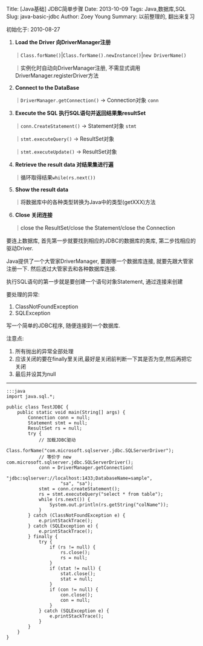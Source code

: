 Title: [Java基础] JDBC简单步骤
Date: 2013-10-09
Tags: Java,数据库,SQL
Slug: java-basic-jdbc
Author: Zoey Young
Summary: 以前整理的, 翻出来复习

初始化于: 2010-08-27

1. **Load the Driver 向DriverManager注册**

    ｜`Class.forName()`|`Class.forName().newInstance()`|`new DriverName()`

    ｜实例化时自动向DriverManager注册, 不需显式调用DriverManager.registerDriver方法

2. **Connect to the DataBase**

    ｜`DriverManager.getConnection()` -> Connection对象 `conn`

3. **Execute the SQL 执行SQL语句并返回结果集resultSet**

    ｜`conn.CreateStatement()` -> Statement对象 `stmt`

    ｜`stmt.executeQuery()` -> ResultSet对象

    ｜`stmt.executeUpdate()` -> ResultSet对象

4. **Retrieve the result data 对结果集进行遍**

    ｜循环取得结果`while(rs.next())`

5. **Show the result data**

    ｜将数据库中的各种类型转换为Java中的类型(getXXX)方法

6. **Close 关闭连接**

    ｜close the ResultSet/close the Statement/close the Connection

要连上数据库, 首先第一步就要找到相应的JDBC的数据库的类库, 第二步找相应的驱动Driver.

Java提供了一个大管家DriverManager, 要跟哪一个数据库连接, 就要先跟大管家注册一下. 然后透过大管家去和各种数据库连接.

执行SQL语句的第一步就是要创建一个语句对象Statement, 通过连接来创建

要处理的异常:

1. ClassNotFoundException
2. SQLException

写一个简单的JDBC程序, 随便连接到一个数据库.

注意点:

1. 所有抛出的异常全部处理
2. 应该关闭的要在finally里关闭,最好是关闭前判断一下其是否为空,然后再把它关闭
3. 最后并设其为null

-----

    :::java
    import java.sql.*;

    public class TestJDBC {
        public static void main(String[] args) {
            Connection conn = null;
            Statement stmt = null;
            ResultSet rs = null;
            try {
                // 加载JDBC驱动
                Class.forName("com.microsoft.sqlserver.jdbc.SQLServerDriver");
                // 等价于 new com.microsoft.sqlserver.jdbc.SQLServerDriver();
                conn = DriverManager.getConnection(
                        "jdbc:sqlserver://localhost:1433;DatabaseName=sample",
                        "sa", "sa");
                stmt = conn.createStatement();
                rs = stmt.executeQuery("select * from table");
                while (rs.next()) {
                    System.out.println(rs.getString("colName"));
                }
            } catch (ClassNotFoundException e) {
                e.printStackTrace();
            } catch (SQLException e) {
                e.printStackTrace();
            } finally {
                try {
                    if (rs != null) {
                        rs.close();
                        rs = null;
                    }
                    if (stat != null) {
                        stat.close();
                        stat = null;
                    }
                    if (con != null) {
                        con.close();
                        con = null;
                    }
                } catch (SQLException e) {
                    e.printStackTrace();
                }
            }
        }
    }
